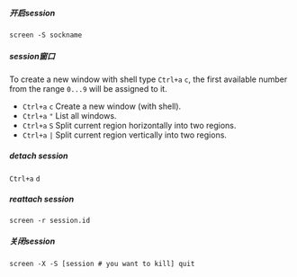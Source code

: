 ##### 开启session

```shell
screen -S sockname
```

##### session窗口

To create a new window with shell type `Ctrl+a` `c`, the first available number from the range `0...9` will be assigned to it.

- `Ctrl+a` `c` Create a new window (with shell).
- `Ctrl+a` `"` List all windows.
- `Ctrl+a` `S` Split current region horizontally into two regions.
- `Ctrl+a` `|` Split current region vertically into two regions.

##### detach session

`Ctrl+a` `d`

##### reattach session

```shell
screen -r session.id
```

##### 关闭session

```she
screen -X -S [session # you want to kill] quit
```

